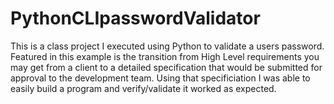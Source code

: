 # PythonCLIpasswordValidator
This is a class project I executed using Python to validate a users password.
Featured in this example is the transition from High Level requirements you may get from a client to a detailed specification that would be submitted for approval to the development team. 
Using that specificiation I was able to easily build a program and verify/validate it worked as expected.
